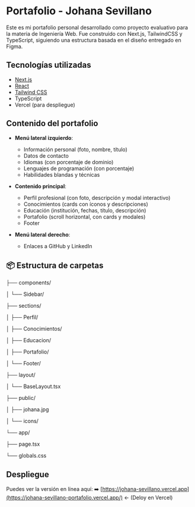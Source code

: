 # Portafolio - Johana Sevillano

Este es mi portafolio personal desarrollado como proyecto evaluativo para la materia de Ingeniería Web. Fue construido con Next.js, TailwindCSS y TypeScript, siguiendo una estructura basada en el diseño entregado en Figma.

## Tecnologías utilizadas

- [Next.js](https://nextjs.org/)
- [React](https://reactjs.org/)
- [Tailwind CSS](https://tailwindcss.com/)
- TypeScript
- Vercel (para despliegue)

## Contenido del portafolio

- **Menú lateral izquierdo**:
  - Información personal (foto, nombre, título)
  - Datos de contacto
  - Idiomas (con porcentaje de dominio)
  - Lenguajes de programación (con porcentaje)
  - Habilidades blandas y técnicas

- **Contenido principal**:
  - Perfil profesional (con foto, descripción y modal interactivo)
  - Conocimientos (cards con íconos y descripciones)
  - Educación (institución, fechas, título, descripción)
  - Portafolio (scroll horizontal, con cards y modales)
  - Footer

- **Menú lateral derecho**:
  - Enlaces a GitHub y LinkedIn

## 📦 Estructura de carpetas

├── components/

│ └── Sidebar/

├── sections/

│ ├── Perfil/

│ ├── Conocimientos/

│ ├── Educacion/

│ ├── Portafolio/

│ └── Footer/

├── layout/

│ └── BaseLayout.tsx

├── public/

│ ├── johana.jpg

│ └── icons/

└── app/

├── page.tsx

└── globals.css

## Despliegue
Puedes ver la versión en línea aquí:
➡️ [https://johana-sevillano.vercel.app](https://johana-sevillano-portafolio.vercel.app/) ← (Deloy en Vercel)
